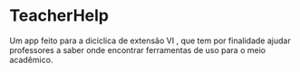 # TeacherHelp
Um app feito para a dicíclica de extensão VI , que tem por finalidade ajudar professores a saber onde encontrar ferramentas de uso para o meio acadêmico. 

